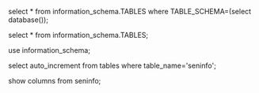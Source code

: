 select * from information_schema.TABLES where TABLE_SCHEMA=(select database());

select * from information_schema.TABLES;

use information_schema;

select auto_increment from tables where table_name='seninfo';

show columns from seninfo;